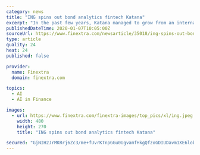 ```yaml
---
category: news
title: "ING spins out bond analytics fintech Katana"
excerpt: "In the past few years, Katana managed to grow from an internal innovation project to a serious value proposition for bond investors. We attracted major clients who see the added value of this super smart AI-tool. I’m proud that with our support Katana grew out to a fully-grown fintech that is ready for an independent future.\""
publishedDateTime: 2020-01-07T10:05:00Z
sourceUrl: https://www.finextra.com/newsarticle/35018/ing-spins-out-bond-analytics-fintech-katana
type: article
quality: 24
heat: 24
published: false

provider:
  name: Finextra
  domain: finextra.com

topics:
  - AI
  - AI in Finance

images:
  - url: https://www.finextra.com/finextra-images/top_pics/xl/ing.jpeg
    width: 480
    height: 270
    title: "ING spins out bond analytics fintech Katana"

secured: "GjNIH2JrMKRrj6Zc3/me+fUvrKTnpGGu0UgvamfHkgQfzoGDIUDavm1XE6lobIywxu145X0YYimJee2Uu7aJGOfrcQrDw/jKtS7b6WzNfZ4Oqh8DCXW90hVIfvFwtXfvP3imkRyWCbRmRwyYN97je6mhrIy1GMC56ck3vv1R6Yp3UNt584eyFpoC9bKgO0zja6ia+aE3yvamfAO7nkYfxA4jxZp9D7w1Vh4/a4ZUEVGYW6PrbC2LM41mq1NgyZM1A8lZqSzk6yzU5PFegcCWNYeb+dsis8C0VZu9XkiuEE/ceSHIc+YcjTgDCtOt5BZTtkNo3gb/rTXU9Hktshzy+8N+U57zhxVyoYbCsLx1oX0Pf/cv9n1mV82ZBhPDr3kqlPpqNDMERPX2jjNzWUMV/RbS5q+ifsKJNsc9MlNEp5OXfnDOjUK9kfrpOsmYoaA44gt85IzgRGpj2NEFcNda4A==;1Jm1tWTzy5frNDka3Xgkyw=="
---
```


